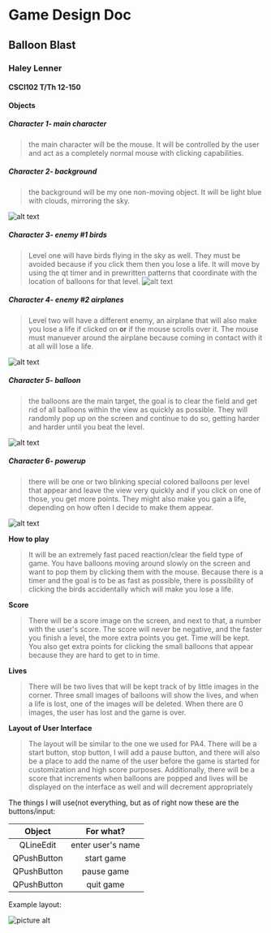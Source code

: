 # Game Design Doc
## Balloon Blast
### Haley Lenner
#### CSCI102 T/Th 12-150

**Objects**
##### Character 1- main character
>the main character will be the mouse. It will be controlled by the user and act as 
>a completely normal mouse with clicking capabilities.
##### Character 2- background
>the background will be my one non-moving object. It will be light blue with clouds, mirroring the sky.

![alt text](http://www.psdgraphics.com/file/cloudy-sky-cartoon.jpg "Background sky")

##### Character 3- enemy #1 birds
>Level one will have birds flying in the sky as well. They must be avoided because if you click them then you lose
a life. It will move by using the qt timer and in prewritten patterns that coordinate with the location of balloons for that level.
![alt text](http://c85c7a.medialib.glogster.com/media/32/32c5232676493d154dc608b27fa601850f0d695d6d0096166901c149707aa1e3/how-to-draw-a-cartoon-bird.jpg "enemy bird")

##### Character 4- enemy #2 airplanes
>Level two will have a different enemy, an airplane that will also make you lose a life if clicked on **or** if the mouse scrolls over it.
The mouse must manuever around the airplane because coming in contact with it at all will lose a life. 

![alt text](http://www.myprivateramblings.com/wp-content/uploads/2008/12/bigstockphoto_cartoon_airplane_774922.jpg "Background sky")


##### Character 5- balloon
>the balloons are the main target, the goal is to clear the field and get rid of all balloons within the view as quickly
as possible. They will randomly pop up on the screen and continue to do so, getting harder and harder until you beat the level. 

![alt text](http://vector.us/files/images/1/9/196602/helium_blue_balloon_clip_art.jpg "balloon")

##### Character 6- powerup
>there will be one or two blinking special colored balloons per level that appear and leave the view very quickly and if you click on one of those, you get more points.
They might also make you gain a life, depending on how often I decide to make them appear.

![alt text](http://www.chicoparty.com/images/products/detail/RedandOrangeAgateBalloon.jpg "powerup balloon")

**How to play**
>It will be an extremely fast paced reaction/clear the field type of game. You have balloons moving
around slowly on the screen and want to pop them by clicking them with the mouse. Because there is a timer and the goal is 
to be as fast as possible, there is possibility of clicking the birds accidentally which will make you lose a life.
 
**Score**
>There will be a score image on the screen, and next to that, a number with the user's score.
The score will never be negative, and the faster you finish a level, the more extra points you get.
Time will be kept. You also get extra points for clicking the small balloons that appear because they are 
hard to get to in time.

**Lives**
>There will be two lives that will be kept track of by little images in the corner. Three
small images of balloons will show the lives, and when a life is lost, one of the
images will be deleted. When there are 0 images, the user has lost and the game is over.

**Layout of User Interface**
>The layout will be similar to the one we used for PA4. There will be a start button, stop button,
I will add a pause button, and there will also be a place to add the name of the user before the 
game is started for customization and high score purposes. Additionally, there will be a score that
increments when balloons are popped and lives will be displayed on the interface as well and will
decrement appropriately

The things I will use(not everything, but as of right now these are the buttons/input:

| Object        | For what?           |
|:-------------:|:-------------------:|
| QLineEdit     | enter user's name   |
| QPushButton   | start game          |
| QPushButton   | pause game          |
| QPushButton   | quit  game          |

Example layout: 

![picture alt](/Desktop/layout.png)


